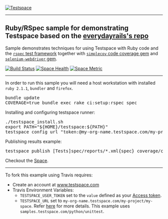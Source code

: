 [![Testspace](http://www.testspace.com/public/img/testspace_logo.png)](http://www.testspace.com)
***

## Ruby/RSpec sample for demonstrating Testspace based on the [everydayrails's  repo](https://github.com/everydayrails/rails-4-1-rspec-3-0)

Sample demonstrates techniques for using Testspace with Ruby code and the [`rspec` test framework](http://rspec.info/) together with [`simplecov` code coverage gem](https://github.com/colszowka/simplecov) and [`selenium-webdriver` gem](https://rubygems.org/gems/selenium-webdriver/).

[![Build Status](https://travis-ci.org/testspace-samples/ruby.rspec.svg?branch=master)](https://travis-ci.org/testspace-samples/ruby.rspec)
[![Space Health](https://samples.testspace.com/projects/85/spaces/312/badge)](https://samples.testspace.com/projects/85/spaces/312 "Test Cases")
[![Space Metric](https://samples.testspace.com/projects/85/spaces/312/metrics/216/badge)](https://samples.testspace.com/projects/85/spaces/312/metrics#metric-216 "Line/Statement Coverage")

***

In order to run this sample you will need a host workstation with installed `ruby 2.1.1`, `bundler` and `firefox`.

<pre>
bundle update
COVERAGE=true bundle exec rake ci:setup:rspec spec
</pre>

Installing and configuring testspace runner:

<pre>
./testspace_install.sh
export PATH="${HOME}/testspace:${PATH}"
testspace config url "token:@my-org-name.testspace.com/my-project"
</pre>

Publishing results example: 

<pre>
testspace publish [Tests]spec/reports/*.xml{spec} coverage/coverage.xml "my-reports-only-space"
</pre> 

Checkout the [Space](https://samples.testspace.com/projects/ruby/spaces/rspec). 

***

To fork this example using Travis requires:
  - Create an account at www.testspace.com
  - Travis Environment Variables:
    - `TESTSPACE_USER_TOKEN` set to the `value` defined as your [Access token](http://help.testspace.com/using-your-organization:user-settings).
    - `TESTSPACE_URL` set to `my-org-name.testspace.com/my-project/my-space`. Refer [here](http://help.testspace.com/reference:runner-reference#config) for more details. This example uses `samples.testspace.com/python/unittest`.
